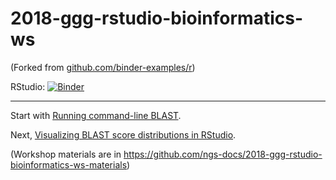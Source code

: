 # 2018-ggg-rstudio-bioinformatics-ws

(Forked from [github.com/binder-examples/r](https://github.com/binder-examples/r))

RStudio: [![Binder](http://mybinder.org/badge.svg)](http://beta.mybinder.org/v2/gh/ngs-docs/2018-ggg-rstudio-bioinformatics-ws/master?urlpath=rstudio)

-----

Start with [Running command-line BLAST](https://github.com/ngs-docs/2018-ggg-rstudio-bioinformatics-ws-materials/running-command-line-blast.md).

Next, [Visualizing BLAST score distributions in RStudio](https://github.com/ngs-docs/2018-ggg-rstudio-bioinformatics-ws-materials/visualizing-blast-scores-with-RStudio.md).

(Workshop materials are in https://github.com/ngs-docs/2018-ggg-rstudio-bioinformatics-ws-materials)

